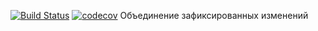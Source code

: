 [![Build Status](https://travis-ci.org/Kradeyes/job4j_threads.svg?branch=main)](https://travis-ci.org/Kradeyes/job4j_threads)
[![codecov](https://codecov.io/gh/Kradeyes/job4j_threads/branch/main/graph/badge.svg)](https://codecov.io/gh/Kradeyes/job4j_threads)
Объединение зафиксированных изменений
